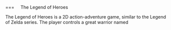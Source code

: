 
===
     The Legend of Heroes

The Legend of Heroes is a 2D action-adventure game, similar to the Legend of Zelda series. The player controls a great warrior named                                                                                                                                                                                                                                                                                                                                                                                                                                                                             
